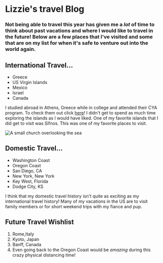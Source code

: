 # Lizzie's travel Blog

### Not being able to travel this year has given me a _lot_ of time to think about past vacations and where I would like to travel in the future! Below are a few places that I've visited and some that are on my list for when it's safe to venture out into the world again.

## International Travel...
* Greece
* US Virgin Islands
* Mexico
* Israel
* Canada

I studied abroad in Athens, Greece while in college and attended their CYA program. To check them out click [here](https://www.cyathens.org/)!
I didn't get to spend as much time exploring the islands as I would have liked. One of my favorite islands that I did get to visit was Sifnos. This was one of my favorite places to visit.

![A small church overlooking the sea](https://bestbitsworldwide.com/wp-content/uploads/2014/08/Sifnos-Greece-1.jpg)

## Domestic Travel...
* Washington Coast
* Oregon Coast
* San Diego, CA
* New York, New York
* Key West, Florida
* Dodge City, KS

I think that my domestic travel history isn't quite as exciting as my international travel history! Many of my vacations in the US are to visit family members or for short weekend trips with my fiance and pup.

## Future Travel Wishlist
1. Rome,Italy
2. Kyoto, Japan
3. Banff, Canada
4. Even going back to the Oregon Coast would be *amazing* during this crazy physical distancing time!

